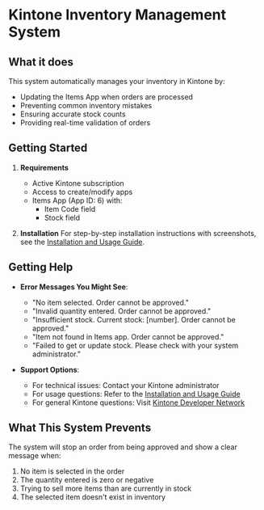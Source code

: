 # Kintone Inventory Management System

## What it does
This system automatically manages your inventory in Kintone by:
- Updating the Items App when orders are processed
- Preventing common inventory mistakes
- Ensuring accurate stock counts
- Providing real-time validation of orders

## Getting Started
1. **Requirements**
   - Active Kintone subscription
   - Access to create/modify apps
   - Items App (App ID: 6) with:
     - Item Code field
     - Stock field

2. **Installation**
   For step-by-step installation instructions with screenshots, see the [Installation and Usage Guide](how-to-use.md).

## Getting Help
- **Error Messages You Might See**:
  - "No item selected. Order cannot be approved."
  - "Invalid quantity entered. Order cannot be approved."
  - "Insufficient stock. Current stock: [number]. Order cannot be approved."
  - "Item not found in Items app. Order cannot be approved."
  - "Failed to get or update stock. Please check with your system administrator."

- **Support Options**:
  - For technical issues: Contact your Kintone administrator
  - For usage questions: Refer to the [Installation and Usage Guide](how-to-use.md)
  - For general Kintone questions: Visit [Kintone Developer Network](https://developer.kintone.io)

## What This System Prevents
The system will stop an order from being approved and show a clear message when:
1. No item is selected in the order
2. The quantity entered is zero or negative
3. Trying to sell more items than are currently in stock
4. The selected item doesn't exist in inventory
